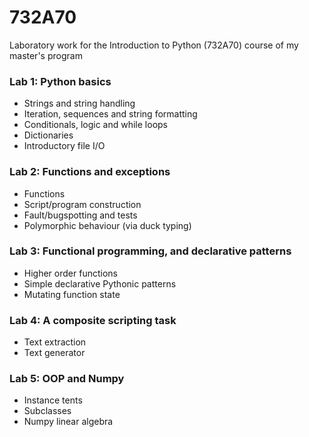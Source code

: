 # 732A70
Laboratory work for the Introduction to Python (732A70) course of my master's program

### Lab 1: Python basics
- Strings and string handling
- Iteration, sequences and string formatting
- Conditionals, logic and while loops
- Dictionaries
- Introductory file I/O

### Lab 2: Functions and exceptions
- Functions
- Script/program construction
- Fault/bugspotting and tests
- Polymorphic behaviour (via duck typing)

### Lab 3: Functional programming, and declarative patterns
- Higher order functions
- Simple declarative Pythonic patterns
- Mutating function state

### Lab 4: A composite scripting task
- Text extraction
- Text generator

### Lab 5: OOP and Numpy
- Instance tents
- Subclasses
- Numpy linear algebra
